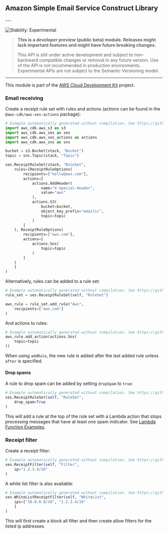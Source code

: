 ## Amazon Simple Email Service Construct Library

<!--BEGIN STABILITY BANNER-->---


![Stability: Experimental](https://img.shields.io/badge/stability-Experimental-important.svg?style=for-the-badge)

> **This is a *developer preview* (public beta) module. Releases might lack important features and might have
> future breaking changes.**
>
> This API is still under active development and subject to non-backward
> compatible changes or removal in any future version. Use of the API is not recommended in production
> environments. Experimental APIs are not subject to the Semantic Versioning model.

---
<!--END STABILITY BANNER-->

This module is part of the [AWS Cloud Development Kit](https://github.com/aws/aws-cdk) project.

### Email receiving

Create a receipt rule set with rules and actions (actions can be found in the
`@aws-cdk/aws-ses-actions` package):

```python
# Example automatically generated without compilation. See https://github.com/aws/jsii/issues/826
import aws_cdk.aws_s3 as s3
import aws_cdk.aws_ses as ses
import aws_cdk.aws_ses_actions as actions
import aws_cdk.aws_sns as sns

bucket = s3.Bucket(stack, "Bucket")
topic = sns.Topic(stack, "Topic")

ses.ReceiptRuleSet(stack, "RuleSet",
    rules=[ReceiptRuleOptions(
        recipients=["hello@aws.com"],
        actions=[
            actions.AddHeader(
                name="X-Special-Header",
                value="aws"
            ),
            actions.S3(
                bucket=bucket,
                object_key_prefix="emails/",
                topic=topic
            )
        ]
    ), ReceiptRuleOptions(
        recipients=["aws.com"],
        actions=[
            actions.Sns(
                topic=topic
            )
        ]
    )
    ]
)
```

Alternatively, rules can be added to a rule set:

```python
# Example automatically generated without compilation. See https://github.com/aws/jsii/issues/826
rule_set = ses.ReceiptRuleSet(self, "RuleSet")

aws_rule = rule_set.add_rule("Aws",
    recipients=["aws.com"]
)
```

And actions to rules:

```python
# Example automatically generated without compilation. See https://github.com/aws/jsii/issues/826
aws_rule.add_action(actions.Sns(
    topic=topic
))
```

When using `addRule`, the new rule is added after the last added rule unless `after` is specified.

#### Drop spams

A rule to drop spam can be added by setting `dropSpam` to `true`:

```python
# Example automatically generated without compilation. See https://github.com/aws/jsii/issues/826
ses.ReceiptRuleSet(self, "RuleSet",
    drop_spam=True
)
```

This will add a rule at the top of the rule set with a Lambda action that stops processing messages that have at least one spam indicator. See [Lambda Function Examples](https://docs.aws.amazon.com/ses/latest/DeveloperGuide/receiving-email-action-lambda-example-functions.html).

### Receipt filter

Create a receipt filter:

```python
# Example automatically generated without compilation. See https://github.com/aws/jsii/issues/826
ses.ReceiptFilter(self, "Filter",
    ip="1.2.3.4/16"
)
```

A white list filter is also available:

```python
# Example automatically generated without compilation. See https://github.com/aws/jsii/issues/826
ses.WhiteListReceiptFilter(self, "WhiteList",
    ips=["10.0.0.0/16", "1.2.3.4/16"
    ]
)
```

This will first create a block all filter and then create allow filters for the listed ip addresses.
